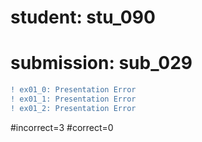 # student: stu_090
# submission: sub_029

```diff
! ex01_0: Presentation Error
! ex01_1: Presentation Error
! ex01_2: Presentation Error
```
#incorrect=3
#correct=0
